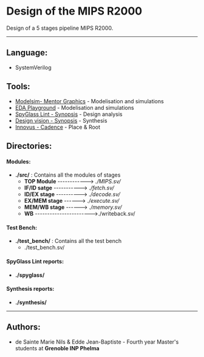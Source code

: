 # Design of the MIPS R2000

Design of a 5 stages pipeline MIPS R2000.

-------------------

## Language: 
* SystemVerilog


## Tools: 
* [Modelsim- Mentor Graphics](https://www.mentor.com/products/fv/modelsim/) - Modelisation and simulations
* [EDA Playground](https://www.edaplayground.com/) - Modelisation and simulations
* [SpyGlass Lint - Synopsis](https://www.synopsys.com/verification/static-and-formal-verification/spyglass/spyglass-lint.html) - Design analysis
* [Design vision - Synopsis](https://www.synopsys.com/implementation-and-signoff/rtl-synthesis-test/design-compiler-graphical.html) - Synthesis
* [Innovus - Cadence](https://www.cadence.com/en_US/home/tools/digital-design-and-signoff/soc-implementation-and-floorplanning/innovus-implementation-system.html) - Place & Root



## Directories:

#### Modules:
- **./src/** : Contains all the modules of stages
    + **TOP Module** ------------>  *./MIPS.sv/*
    + **IF/ID satge** ----------->  *./fetch.sv/*
    + **ID/EX stage** ----------> *./decode.sv/* 
    + **EX/MEM stage** ------> *./execute.sv/* 
    + **MEM/WB stage** ------> *./memory.sv/* 
    + **WB** ----------------------->./writeback.sv/
 #### Test Bench:
 * **./test_bench/** : Contains all the test bench
    + ./test_bench.sv/
    
 #### SpyGlass Lint reports:
 * **./spyglass/** 
 #### Synthesis reports:
 * **./synthesis/** 
---------------------------------

 ## Authors:
 * de Sainte Marie Nils & Edde Jean-Baptiste - Fourth year Master's students at **Grenoble INP Phelma**


